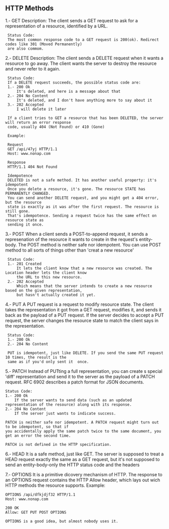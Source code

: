 
## HTTP Methods
 
 1.- GET
     Description:
     The client sends a GET request to ask for a representation of a resource, identified by a URL.

     Status Code:
     The most common response code to a GET request is 200(ok). Redirect codes like 301 (Moved Permanently)
     are also commom.

 2.- DELETE
     Description:
     The client sends a DELETE request when it wants a resource to go away. The client wants the server
     to destroy the resource and never refer to it again.

     Status Code:
     If a DELETE request succeeds, the possible status code are:
     1.- 200 Ok
         It's deleted, and here is a message about that
     2.- 204 No Content
         It's deleted, and I don't have anything more to say about it
     3.- 202 Accepted
         I will delete it later
    
     If a client tries to GET a resource that has been DELETED, the server will return an error response
     code, usually 404 (Not Found) or 410 (Gone)

     Example:

     Request
     GET /api/47yj HTTP/1.1
     Host: www.nonap.com
     
     Response
     HTTP/1.1 404 Not Found

     Idempotence
     DELETED is not a safe method. It has another useful property: it's idempotent
     Once you delete a resource, it's gone. The resource STATE has PERMANENTLY CHANGED.
     You can send another DELETE request, and you might get a 404 error, but the resource
     state is exactly as it was after the first request. The resource is still gone.
     That's idempotence. Sending a request twice has the same effect on resource state as
     sending it once.

 3.- POST
     When a client sends a POST-to-append request, it sends a represenation of the resource it wants to create
     in the request's entity-body.
     The POST method is neither safe nor idempotent.
     You can use POST method to all sorts of things other than 'creat a new resource'

     Status Code:
     1.- 201 Created
         It lets the client know that a new resource was created. The Location header lets the client know
         the URL to this new resource.
     2.- 202 Accepted
         Which means that the server intends to create a new resource based on the given representation,
         but hasn't actually created it yet.
 4.- PUT
     A PUT request is a request to modify resource state. The client takes the representation it got
     from a GET request, modifies it, and sends it back as the payload of a PUT request.
     If the server decides to accept a PUT request, the server changes the resource state to match
     the client says in the representation.

     Status Code:
     1.- 200 Ok
     2.- 204 No Content

     PUT is idempotent, just like DELETE. If you send the same PUT request 10 times, the result is the
     same as if you'd only sent it  once.

5.- PATCH
    Instead of PUTting a full representation, you can create s special 'diff' representation and send it
    to the server as the payload of a PATCH request. RFC 6902 describes a patch format for JSON documents.

    Status Code:
    1.- 200 Ok
        If the server wants to send data (such as an updated representation of the resource) along with its response.
    2.- 204 No Content
        If the server just wants to indicate success.

    PATCH is neither safe nor idempotent. A PATCH request might turn out to be idempotent, so that if
    you accidentally apply the same patch twice to the same document, you get an error the second time.

    PATCH is not defined in the HTTP specification.

6.- HEAD
    It is a safe method, just like GET. The server is supposed to treat a HEAD request exactly the same as
    a GET request, but it's not supposed to send an entity-body-only the HTTP status code and the headers

7.- OPTIONS
    It is a primitive dicovery mechanism of HTTP. The response to an OPTIONS request contains the HTTP Allow
    header, which lays out wich HTTP methods the resource supports.
    Example:

    OPTIONS /api/dfkjdjf32 HTTP/1.1
    Host: www.nonap.com

    200 OK
    Allow: GET PUT POST OPTIONS

    OPTIONS is a good idea, but almost nobody uses it.


